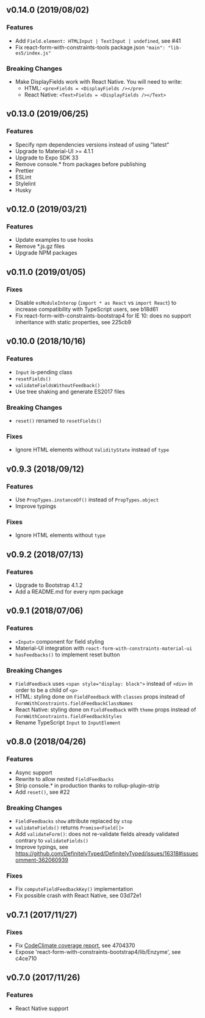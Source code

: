 ## v0.14.0 (2019/08/02)

### Features

- Add `Field.element: HTMLInput | TextInput | undefined`, see #41
- Fix react-form-with-constraints-tools package.json `"main": "lib-es5/index.js"`

### Breaking Changes

- Make DisplayFields work with React Native. You will need to write:
  - HTML: `<pre>Fields = <DisplayFields /></pre>`
  - React Native: `<Text>Fields = <DisplayFields /></Text>`

## v0.13.0 (2019/06/25)

### Features

- Specify npm dependencies versions instead of using "latest"
- Upgrade to Material-UI >= 4.1.1
- Upgrade to Expo SDK 33
- Remove console.\* from packages before publishing
- Prettier
- ESLint
- Stylelint
- Husky

## v0.12.0 (2019/03/21)

### Features

- Update examples to use hooks
- Remove \*.js.gz files
- Upgrade NPM packages

## v0.11.0 (2019/01/05)

### Fixes

- Disable `esModuleInterop` (`import * as React` vs `import React`) to increase compatibility with TypeScript users, see b18d61
- Fix react-form-with-constraints-bootstrap4 for IE 10: does no support inheritance with static properties, see 225cb9

## v0.10.0 (2018/10/16)

### Features

- `Input` is-pending class
- `resetFields()`
- `validateFieldsWithoutFeedback()`
- Use tree shaking and generate ES2017 files

### Breaking Changes

- `reset()` renamed to `resetFields()`

### Fixes

- Ignore HTML elements without `ValidityState` instead of `type`

## v0.9.3 (2018/09/12)

### Features

- Use `PropTypes.instanceOf()` instead of `PropTypes.object`
- Improve typings

### Fixes

- Ignore HTML elements without `type`

## v0.9.2 (2018/07/13)

### Features

- Upgrade to Bootstrap 4.1.2
- Add a README.md for every npm package

## v0.9.1 (2018/07/06)

### Features

- `<Input>` component for field styling
- Material-UI integration with `react-form-with-constraints-material-ui`
- `hasFeedbacks()` to implement reset button

### Breaking Changes

- `FieldFeedback` uses `<span style="display: block">` instead of `<div>` in order to be a child of `<p>`
- HTML: styling done on `FieldFeedback` with `classes` props instead of `FormWithConstraints.fieldFeedbackClassNames`
- React Native: styling done on `FieldFeedback` with `theme` props instead of `FormWithConstraints.fieldFeedbackStyles`
- Rename TypeScript `Input` to `InputElement`

## v0.8.0 (2018/04/26)

### Features

- Async support
- Rewrite to allow nested `FieldFeedbacks`
- Strip console.\* in production thanks to rollup-plugin-strip
- Add `reset()`, see #22

### Breaking Changes

- `FieldFeedbacks` `show` attribute replaced by `stop`
- `validateFields()` returns `Promise<Field[]>`
- Add `validateForm()`: does not re-validate fields already validated contrary to `validateFields()`
- Improve typings, see https://github.com/DefinitelyTyped/DefinitelyTyped/issues/16318#issuecomment-362060939

### Fixes

- Fix `computeFieldFeedbackKey()` implementation
- Fix possible crash with React Native, see 03d72e1

## v0.7.1 (2017/11/27)

### Fixes

- Fix [CodeClimate coverage report](https://codeclimate.com/github/tkrotoff/react-form-with-constraints), see 4704370
- Expose 'react-form-with-constraints-bootstrap4/lib/Enzyme', see c4ce710

## v0.7.0 (2017/11/26)

### Features

- React Native support
